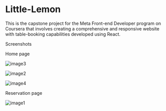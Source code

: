 # Little-Lemon
This is the capstone project for the Meta Front-end Developer program on Coursera that involves creating a comprehensive and responsive website with table-booking capabilities developed using React.

Screenshots

Home page

![image3](https://github.com/Nourkhadoor/Little-Lemon/assets/156527994/827f7a1b-feef-4eb6-9df4-9c0602b5cc86)

![image2](https://github.com/Nourkhadoor/Little-Lemon/assets/156527994/04178946-7754-4feb-a1b0-fafa72d43b59)

![image4](https://github.com/Nourkhadoor/Little-Lemon/assets/156527994/c9260f4a-b87d-4a1e-b57c-ec77d94b50c6)


Reservation page

![image1](https://github.com/Nourkhadoor/Little-Lemon/assets/156527994/344b9bf6-e6b7-4cda-8c73-c2d9419bbba3)

